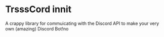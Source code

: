 # TrsssCord innit
A crappy library for commuicating with the Discord API to make your very own (amazing) Discord Bot!no